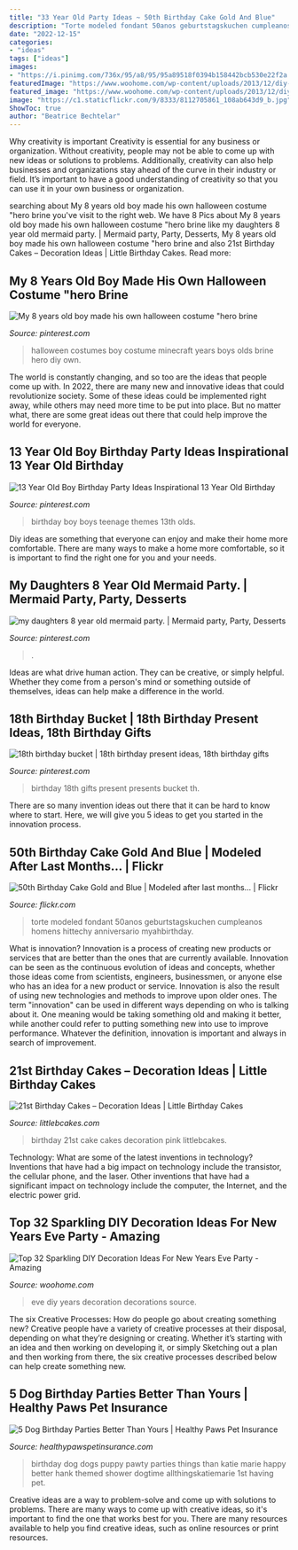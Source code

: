 ```yaml
---
title: "33 Year Old Party Ideas ~ 50th Birthday Cake Gold And Blue"
description: "Torte modeled fondant 50anos geburtstagskuchen cumpleanos homens hittechy anniversario myahbirthday"
date: "2022-12-15"
categories:
- "ideas"
tags: ["ideas"]
images:
- "https://i.pinimg.com/736x/95/a8/95/95a89518f0394b158442bcb530e22f2a.jpg"
featuredImage: "https://www.woohome.com/wp-content/uploads/2013/12/diy-new-year-eve-decorations-21-2.jpg"
featured_image: "https://www.woohome.com/wp-content/uploads/2013/12/diy-new-year-eve-decorations-21-2.jpg"
image: "https://c1.staticflickr.com/9/8333/8112705861_108ab643d9_b.jpg"
ShowToc: true
author: "Beatrice Bechtelar"
---
```



Why creativity is important
Creativity is essential for any business or organization. Without creativity, people may not be able to come up with new ideas or solutions to problems. Additionally, creativity can also help businesses and organizations stay ahead of the curve in their industry or field. It’s important to have a good understanding of creativity so that you can use it in your own business or organization.

	

		
searching about My 8 years old boy made his own halloween costume &quot;hero brine you've visit to the right web. We have 8 Pics about My 8 years old boy made his own halloween costume &quot;hero brine like my daughters 8 year old mermaid party. | Mermaid party, Party, Desserts, My 8 years old boy made his own halloween costume &quot;hero brine and also 21st Birthday Cakes – Decoration Ideas | Little Birthday Cakes. Read more:
		
    
## My 8 Years Old Boy Made His Own Halloween Costume &quot;hero Brine

<img loading=lazy src="https://i.pinimg.com/736x/cc/d3/3a/ccd33a4ccd4ff0a69b42979a53908cff---year-olds-old-boys.jpg" onerror="this.onerror=null;this.src='https://tse4.mm.bing.net/th?id=OIP.AZuy29r0F-EuSxCvUXSx8gHaKz&amp;pid=15.1';" alt="My 8 years old boy made his own halloween costume &quot;hero brine">

_Source: pinterest.com_

>halloween costumes boy costume minecraft years boys olds brine hero diy own. 

	

The world is constantly changing, and so too are the ideas that people come up with. In 2022, there are many new and innovative ideas that could revolutionize society. Some of these ideas could be implemented right away, while others may need more time to be put into place. But no matter what, there are some great ideas out there that could help improve the world for everyone.

    
## 13 Year Old Boy Birthday Party Ideas Inspirational 13 Year Old Birthday

<img loading=lazy src="https://i.pinimg.com/736x/95/a8/95/95a89518f0394b158442bcb530e22f2a.jpg" onerror="this.onerror=null;this.src='https://tse2.mm.bing.net/th?id=OIP.gLaY9uOQMLFcrB4JzQLbWQHaO0&amp;pid=15.1';" alt="13 Year Old Boy Birthday Party Ideas Inspirational 13 Year Old Birthday">

_Source: pinterest.com_

>birthday boy boys teenage themes 13th olds. 

	

Diy ideas are something that everyone can enjoy and make their home more comfortable. There are many ways to make a home more comfortable, so it is important to find the right one for you and your needs.

    
## My Daughters 8 Year Old Mermaid Party. | Mermaid Party, Party, Desserts

<img loading=lazy src="https://i.pinimg.com/736x/03/22/f6/0322f6237dcbb58ea3b0e76172b39e50.jpg" onerror="this.onerror=null;this.src='https://tse4.mm.bing.net/th?id=OIP.tTdmX_RcMa69WlgJV1x5zwHaPP&amp;pid=15.1';" alt="my daughters 8 year old mermaid party. | Mermaid party, Party, Desserts">

_Source: pinterest.com_

>. 

	

Ideas are what drive human action. They can be creative, or simply helpful. Whether they come from a person's mind or something outside of themselves, ideas can help make a difference in the world.

    
## 18th Birthday Bucket | 18th Birthday Present Ideas, 18th Birthday Gifts

<img loading=lazy src="https://i.pinimg.com/736x/48/f9/02/48f902b8b2a9c0f7ea3dc7fea77d87e5--milestone-birthdays-th-birthday-presents.jpg" onerror="this.onerror=null;this.src='https://tse3.mm.bing.net/th?id=OIP.ZjTjJUMCLHVei4DsSCxhIAHaJ3&amp;pid=15.1';" alt="18th birthday bucket | 18th birthday present ideas, 18th birthday gifts">

_Source: pinterest.com_

>birthday 18th gifts present presents bucket th. 

	

There are so many invention ideas out there that it can be hard to know where to start. Here, we will give you 5 ideas to get you started in the innovation process.

    
## 50th Birthday Cake Gold And Blue | Modeled After Last Months… | Flickr

<img loading=lazy src="https://c1.staticflickr.com/9/8333/8112705861_108ab643d9_b.jpg" onerror="this.onerror=null;this.src='https://tse3.mm.bing.net/th?id=OIP.vYmqTeQfF3U9fK9tylkpOwHaK_&amp;pid=15.1';" alt="50th Birthday Cake Gold and Blue | Modeled after last months… | Flickr">

_Source: flickr.com_

>torte modeled fondant 50anos geburtstagskuchen cumpleanos homens hittechy anniversario myahbirthday. 

	

What is innovation?
Innovation is a process of creating new products or services that are better than the ones that are currently available. Innovation can be seen as the continuous evolution of ideas and concepts, whether those ideas come from scientists, engineers, businessmen, or anyone else who has an idea for a new product or service. Innovation is also the result of using new technologies and methods to improve upon older ones.
The term "innovation" can be used in different ways depending on who is talking about it. One meaning would be taking something old and making it better, while another could refer to putting something new into use to improve performance. Whatever the definition, innovation is important and always in search of improvement.

    
## 21st Birthday Cakes – Decoration Ideas | Little Birthday Cakes

<img loading=lazy src="http://www.littlebcakes.com/wp-content/uploads/2014/02/Images-of-21st-Birthday-Cakes-768x1024.jpg" onerror="this.onerror=null;this.src='https://tse1.mm.bing.net/th?id=OIP.JcL9Uv2HdGwtqFyssu1glgHaJ4&amp;pid=15.1';" alt="21st Birthday Cakes – Decoration Ideas | Little Birthday Cakes">

_Source: littlebcakes.com_

>birthday 21st cake cakes decoration pink littlebcakes. 

	

Technology: What are some of the latest inventions in technology?
Inventions that have had a big impact on technology include the transistor, the cellular phone, and the laser. Other inventions that have had a significant impact on technology include the computer, the Internet, and the electric power grid.

    
## Top 32 Sparkling DIY Decoration Ideas For New Years Eve Party - Amazing

<img loading=lazy src="https://www.woohome.com/wp-content/uploads/2013/12/diy-new-year-eve-decorations-21-2.jpg" onerror="this.onerror=null;this.src='https://tse4.mm.bing.net/th?id=OIP.f8hsdleHANwB8YE46GU2bgHaLE&amp;pid=15.1';" alt="Top 32 Sparkling DIY Decoration Ideas For New Years Eve Party - Amazing">

_Source: woohome.com_

>eve diy years decoration decorations source. 

	

The six Creative Processes: How do people go about creating something new?
Creative people have a variety of creative processes at their disposal, depending on what they’re designing or creating. Whether it’s starting with an idea and then working on developing it, or simply Sketching out a plan and then working from there, the six creative processes described below can help create something new.

    
## 5 Dog Birthday Parties Better Than Yours | Healthy Paws Pet Insurance

<img loading=lazy src="https://www.healthypawspetinsurance.com/blog/wp-content/uploads/dog_birthday_party_400_599.jpg" onerror="this.onerror=null;this.src='https://tse2.mm.bing.net/th?id=OIP.CgFVTf8l7RK5XBzu3iMP-gHaLF&amp;pid=15.1';" alt="5 Dog Birthday Parties Better Than Yours | Healthy Paws Pet Insurance">

_Source: healthypawspetinsurance.com_

>birthday dog dogs puppy pawty parties things than katie marie happy better hank themed shower dogtime allthingskatiemarie 1st having pet. 

	

Creative ideas are a way to problem-solve and come up with solutions to problems. There are many ways to come up with creative ideas, so it's important to find the one that works best for you. There are many resources available to help you find creative ideas, such as online resources or print resources.

